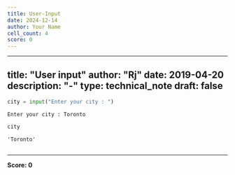 ```yaml
---
title: User-Input
date: 2024-12-14
author: Your Name
cell_count: 4
score: 0
---
```


---
title: "User input"
author: "Rj"
date: 2019-04-20
description: "-"
type: technical_note
draft: false
---

```python
city = input("Enter your city : ")
```

    Enter your city : Toronto



```python
city
```




    'Toronto'




```python

```


---
**Score: 0**